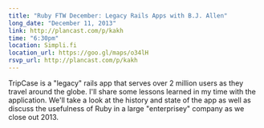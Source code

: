 ```yaml
---
title: "Ruby FTW December: Legacy Rails Apps with B.J. Allen"
long_date: "December 11, 2013"
link: http://plancast.com/p/kakh
time: "6:30pm"
location: Simpli.fi
location_url: https://goo.gl/maps/o34lH
rsvp_url: http://plancast.com/p/kakh
---
```


TripCase is a "legacy" rails app that serves over 2 million users as they travel around the globe. I'll share some lessons learned in my time with the application. We'll take a look at the history and state of the app as well as discuss the usefulness of Ruby in a large "enterprisey" company as we close out 2013.

